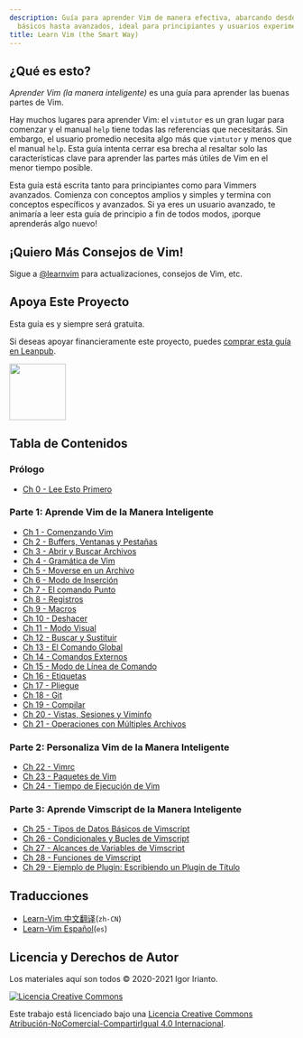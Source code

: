 ```yaml
---
description: Guía para aprender Vim de manera efectiva, abarcando desde conceptos
  básicos hasta avanzados, ideal para principiantes y usuarios experimentados.
title: Learn Vim (the Smart Way)
---
```


## ¿Qué es esto?

_Aprender Vim (la manera inteligente)_ es una guía para aprender las buenas partes de Vim.

Hay muchos lugares para aprender Vim: el `vimtutor` es un gran lugar para comenzar y el manual `help` tiene todas las referencias que necesitarás. Sin embargo, el usuario promedio necesita algo más que `vimtutor` y menos que el manual `help`. Esta guía intenta cerrar esa brecha al resaltar solo las características clave para aprender las partes más útiles de Vim en el menor tiempo posible.

Esta guía está escrita tanto para principiantes como para Vimmers avanzados. Comienza con conceptos amplios y simples y termina con conceptos específicos y avanzados. Si ya eres un usuario avanzado, te animaría a leer esta guía de principio a fin de todos modos, ¡porque aprenderás algo nuevo!

## ¡Quiero Más Consejos de Vim!

Sigue a [@learnvim](https://twitter.com/learnvim) para actualizaciones, consejos de Vim, etc.

## Apoya Este Proyecto

Esta guía es y siempre será gratuita.

Si deseas apoyar financieramente este proyecto, puedes [comprar esta guía en Leanpub](https://leanpub.com/learnvim).

<a href="https://leanpub.com/learnvim"><img src="/vim/images/learn-vim-cover.png" width="100"></a>

## Tabla de Contenidos

### Prólogo

- [Ch 0 - Lee Esto Primero](ch00_read_this_first)

### Parte 1: Aprende Vim de la Manera Inteligente

- [Ch 1 - Comenzando Vim](ch01_starting_vim)
- [Ch 2 - Buffers, Ventanas y Pestañas](ch02_buffers_windows_tabs)
- [Ch 3 - Abrir y Buscar Archivos](ch03_searching_files)
- [Ch 4 - Gramática de Vim](ch04_vim_grammar)
- [Ch 5 - Moverse en un Archivo](ch05_moving_in_file)
- [Ch 6 - Modo de Inserción](ch06_insert_mode)
- [Ch 7 - El comando Punto](ch07_the_dot_command)
- [Ch 8 - Registros](ch08_registers)
- [Ch 9 - Macros](ch09_macros)
- [Ch 10 - Deshacer](ch10_undo)
- [Ch 11 - Modo Visual](ch11_visual_mode)
- [Ch 12 - Buscar y Sustituir](ch12_search_and_substitute)
- [Ch 13 - El Comando Global](ch13_the_global_command)
- [Ch 14 - Comandos Externos](ch14_external_commands)
- [Ch 15 - Modo de Línea de Comando](ch15_command-line_mode)
- [Ch 16 - Etiquetas](ch16_tags)
- [Ch 17 - Pliegue](ch17_fold)
- [Ch 18 - Git](ch18_git)
- [Ch 19 - Compilar](ch19_compile)
- [Ch 20 - Vistas, Sesiones y Viminfo](ch20_views_sessions_viminfo)
- [Ch 21 - Operaciones con Múltiples Archivos](ch21_multiple_file_operations)

### Parte 2: Personaliza Vim de la Manera Inteligente

- [Ch 22 - Vimrc](ch22_vimrc)
- [Ch 23 - Paquetes de Vim](ch23_vim_packages)
- [Ch 24 - Tiempo de Ejecución de Vim](ch24_vim_runtime)

### Parte 3: Aprende Vimscript de la Manera Inteligente

- [Ch 25 - Tipos de Datos Básicos de Vimscript](ch25_vimscript_basic_data_types)
- [Ch 26 - Condicionales y Bucles de Vimscript](ch26_vimscript_conditionals_and_loops)
- [Ch 27 - Alcances de Variables de Vimscript](ch27_vimscript_variable_scopes)
- [Ch 28 - Funciones de Vimscript](ch28_vimscript_functions)
- [Ch 29 - Ejemplo de Plugin: Escribiendo un Plugin de Título](ch29_plugin_example_writing-a-titlecase-plugin)

## Traducciones

- [Learn-Vim 中文翻译](https://github.com/wsdjeg/Learn-Vim_zh_cn)(`zh-CN`)
- [Learn-Vim Español](https://github.com/victorhck/learn-Vim-es)(`es`)

## Licencia y Derechos de Autor

Los materiales aquí son todos © 2020-2021 Igor Irianto.

<a rel="license" href="http://creativecommons.org/licenses/by-nc-sa/4.0/"><img alt="Licencia Creative Commons" style="border-width:0" src="https://licensebuttons.net/l/by-nc-sa/4.0/88x31.png" /></a><br />

Este trabajo está licenciado bajo una <a rel="license" href="http://creativecommons.org/licenses/by-nc-sa/4.0/">Licencia Creative Commons Atribución-NoComercial-CompartirIgual 4.0 Internacional</a>.
